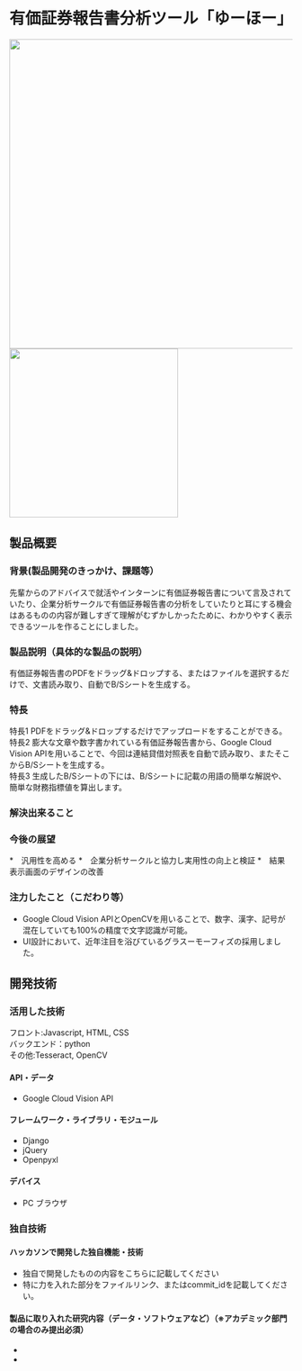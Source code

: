 # 有価証券報告書分析ツール「ゆーほー」

<img src="https://jphacks.com/wp-content/uploads/2021/07/JPHACKS2021_ogp.jpg" width="550px"><img src="https://user-images.githubusercontent.com/82380312/139517093-e371b4e3-8041-45d7-a206-e6646e9305f8.png" width="300px">

## 製品概要

### 背景(製品開発のきっかけ、課題等）
先輩からのアドバイスで就活やインターンに有価証券報告書について言及されていたり、企業分析サークルで有価証券報告書の分析をしていたりと耳にする機会はあるものの内容が難しすぎて理解がむずかしかったために、わかりやすく表示できるツールを作ることにしました。

### 製品説明（具体的な製品の説明）
有価証券報告書のPDFをドラッグ&ドロップする、またはファイルを選択するだけで、文書読み取り、自動でB/Sシートを生成する。
### 特長
特長1 PDFをドラッグ&ドロップするだけでアップロードをすることができる。
特長2 膨大な文章や数字書かれている有価証券報告書から、Google Cloud Vision APIを用いることで、今回は連結貸借対照表を自動で読み取り、またそこからB/Sシートを生成する。<br>
特長3 生成したB/Sシートの下には、B/Sシートに記載の用語の簡単な解説や、簡単な財務指標値を算出します。

### 解決出来ること
### 今後の展望
*　汎用性を高める
*　企業分析サークルと協力し実用性の向上と検証
*　結果表示画面のデザインの改善

### 注力したこと（こだわり等）
* Google Cloud Vision APIとOpenCVを用いることで、数字、漢字、記号が混在していても100%の精度で文字認識が可能。
* UI設計において、近年注目を浴びているグラスーモーフィズの採用しました。

## 開発技術
### 活用した技術
フロント:Javascript, HTML, CSS<br>
バックエンド：python<br>
その他:Tesseract, OpenCV<br>
#### API・データ
* Google Cloud Vision API

#### フレームワーク・ライブラリ・モジュール
* Django
* jQuery
* Openpyxl

#### デバイス
* PC ブラウザ

### 独自技術
#### ハッカソンで開発した独自機能・技術
* 独自で開発したものの内容をこちらに記載してください
* 特に力を入れた部分をファイルリンク、またはcommit_idを記載してください。

#### 製品に取り入れた研究内容（データ・ソフトウェアなど）（※アカデミック部門の場合のみ提出必須）
* 
* 

